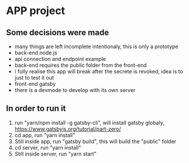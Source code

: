 # APP project

## Some decisions were made

* many things are left incomplete intentionaly, this is only a prototype
* back-end node.js
* api connection and endpoint example
* back-end requires the public folder from the front-end
* i fully realise this app will break after the secrete is revoked, idea is to just to test it out
* front-end gatsby
* there is a devmode to develop with its own server

## In order to run it

1. run "yarn/npm install -g gatsby-cli", will install gatsby globaly, https://www.gatsbyjs.org/tutorial/part-zero/
2. cd app, run "yarn install"
3. Still inside app, run "gatsby build", this will build the "public" folder
4. cd server, run "yarn install"
5. Still inside server, run "yarn start"
